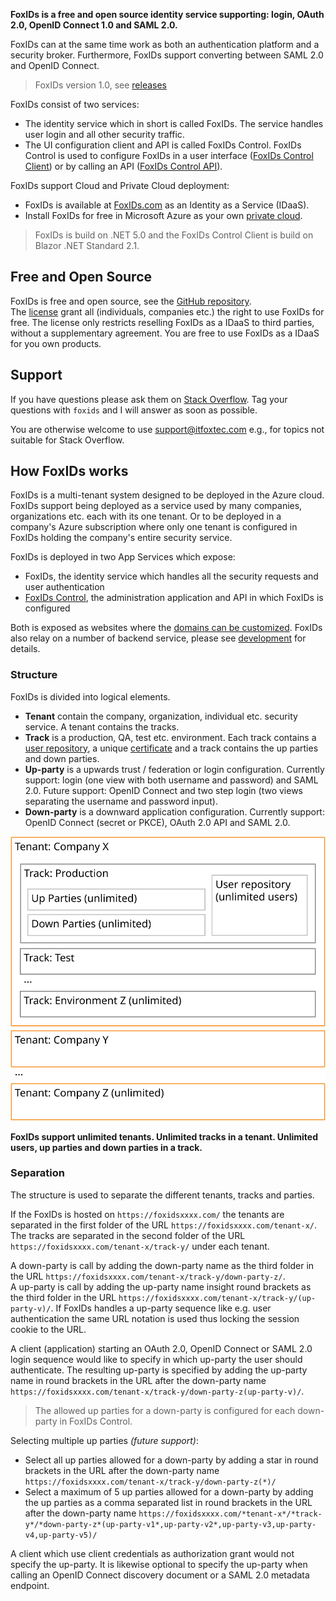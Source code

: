 **FoxIDs is a free and open source identity service supporting: login, OAuth 2.0, OpenID Connect 1.0 and SAML 2.0.**

FoxIDs can at the same time work as both an authentication platform and a security broker. Furthermore, FoxIDs support converting between SAML 2.0 and OpenID Connect.



> FoxIDs version 1.0, see [releases](https://github.com/ITfoxtec/FoxIDs/releases)

FoxIDs consist of two services:

- The identity service which in short is called FoxIDs. The service handles user login and all other security traffic.
- The UI configuration client and API is called FoxIDs Control. FoxIDs Control is used to configure FoxIDs in a user interface ([FoxIDs Control Client](control.md#foxids-control-client)) or by calling an API ([FoxIDs Control API](control.md#foxids-control-api)).

FoxIDs support Cloud and Private Cloud deployment:

- FoxIDs is available at [FoxIDs.com](https://foxids.com) as an Identity as a Service (IDaaS).
- Install FoxIDs for free in Microsoft Azure as your own [private cloud](getting-started.md#foxids-private-cloud).

> FoxIDs is build on .NET 5.0 and the FoxIDs Control Client is build on Blazor .NET Standard 2.1.

## Free and Open Source

FoxIDs is free and open source, see the [GitHub repository](https://github.com/ITfoxtec/FoxIDs).  
The [license](https://github.com/ITfoxtec/FoxIDs/blob/master/LICENSE) grant all (individuals, companies etc.) the right to use FoxIDs for free. The license only restricts reselling FoxIDs as a IDaaS to third parties, without a supplementary agreement.
You are free to use FoxIDs as a IDaaS for you own products.

## Support

If you have questions please ask them on [Stack Overflow](https://stackoverflow.com/questions/tagged/foxids). Tag your questions with `foxids` and I will answer as soon as possible.

You are otherwise welcome to use [support@itfoxtec.com](mailto:support@itfoxtec.com?subject=FoxIDs) e.g., for topics not suitable for Stack Overflow.

## How FoxIDs works

FoxIDs is a multi-tenant system designed to be deployed in the Azure cloud. FoxIDs support being deployed as a service used by many companies, organizations etc. each with its one tenant. Or to be deployed in a company's Azure subscription where only one tenant is configured in FoxIDs holding the company's entire security service.

FoxIDs is deployed in two App Services which expose:

- FoxIDs, the identity service which handles all the security requests and user authentication
- [FoxIDs Control](control.md), the administration application and API in which FoxIDs is configured

Both is exposed as websites where the [domains can be customized](development.md#customized-domains). FoxIDs also relay on a number of backend service, please see [development](development.md) for details.

### Structure

FoxIDs is divided into logical elements.

- **Tenant** contain the company, organization, individual etc. security service. A tenant contains the tracks.
- **Track** is a production, QA, test etc. environment. Each track contains a [user repository](login.md#user-repository), a unique [certificate](certificates.md) and a track contains the up parties and down parties.
- **Up-party** is a upwards trust / federation or login configuration. Currently support: login (one view with both username and password) and SAML 2.0. Future support: OpenID Connect and two step login (two views separating the username and password input). 
- **Down-party** is a downward application configuration. Currently support: OpenID Connect (secret or PKCE), OAuth 2.0 API and SAML 2.0.

![FoxIDs structure](images/structure.svg)

**FoxIDs support unlimited tenants. Unlimited tracks in a tenant. Unlimited users, up parties and down parties in a track.**

### Separation
The structure is used to separate the different tenants, tracks and parties. 

If the FoxIDs is hosted on `https://foxidsxxxx.com/` the tenants are separated in the first folder of the URL `https://foxidsxxxx.com/tenant-x/`. The tracks are separated in the second folder of the URL `https://foxidsxxxx.com/tenant-x/track-y/` under each tenant.

A down-party is call by adding the down-party name as the third folder in the URL `https://foxidsxxxx.com/tenant-x/track-y/down-party-z/`.  
A up-party is call by adding the up-party name insight round brackets as the third folder in the URL `https://foxidsxxxx.com/tenant-x/track-y/(up-party-v)/`. If FoxIDs handles a up-party sequence like e.g. user authentication the same URL notation is used thus locking the session cookie to the URL. 

A client (application) starting an OAuth 2.0, OpenID Connect or SAML 2.0 login sequence would like to specify in which up-party the user should authenticate. The resulting up-party is specified by adding the up-party name in round brackets in the URL after the down-party name `https://foxidsxxxx.com/tenant-x/track-y/down-party-z(up-party-v)/`.  

> The allowed up parties for a down-party is configured for each down-party in FoxIDs Control.

Selecting multiple up parties *(future support)*:

- Select all up parties allowed for a down-party by adding a star in round brackets in the URL after the down-party name `https://foxidsxxxx.com/tenant-x/track-y/down-party-z(*)/`
- Select a maximum of 5 up parties allowed for a down-party by adding the up parties as a comma separated list in round brackets in the URL after the down-party name `https://foxidsxxxx.com/*tenant-x*/*track-y*/*down-party-z*(up-party-v1*,up-party-v2*,up-party-v3,up-party-v4,up-party-v5)/`

A client which use client credentials as authorization grant would not specify the up-party. It is likewise optional to specify the up-party when calling an OpenID Connect discovery document or a SAML 2.0 metadata endpoint.